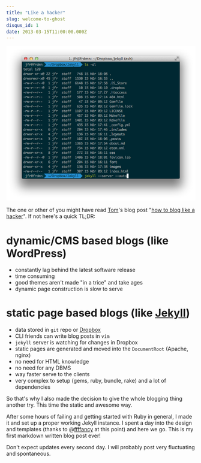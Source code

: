 ```yaml
---
title: "Like a hacker"
slug: welcome-to-ghost
disqus_id: 1
date: 2013-03-15T11:00:00.000Z
---
```


![$ jekyll --server --auto](/assets/images/posts/welcome-to-ghost/1.png)

The one or other of you might have read [Tom](http://tom.preston-werner.com/)'s blog post "[how to blog like a hacker](http://tom.preston-werner.com/2008/11/17/blogging-like-a-hacker.html)". If not here's a quick TL;DR:

# dynamic/CMS based blogs (like WordPress)

* constantly lag behind the latest software release
* time consuming
* good themes aren't made "in a trice" and take ages
* dynamic page construction is slow to serve

# static page based blogs (like [Jekyll](https://github.com/mojombo/jekyll/))

* data stored in `git` repo or [Dropbox](http://dropbox.com)
* CLI friends can write blog posts in `vim`
* `jekyll` server is watching for changes in Dropbox
* static pages are generated and moved into the `DocumentRoot` (Apache, nginx)
* no need for HTML knowledge
* no need for any DBMS
* way faster serve to the clients
* very complex to setup (gems, ruby, bundle, rake) and a lot of dependencies

So that's why I also made the decision to give the whole blogging thing another try. This time the static and awesome way.

After some hours of failing and getting started with Ruby in general, I made it and set up a proper working Jekyll instance. I spent a day into the design and templates (thanks to @[ffffancy](http://twitter.com/ffffancy) at this point) and here we go. This is my first markdown written blog post ever!

Don't expect updates every second day. I will probably post very fluctuating and spontaneous.
